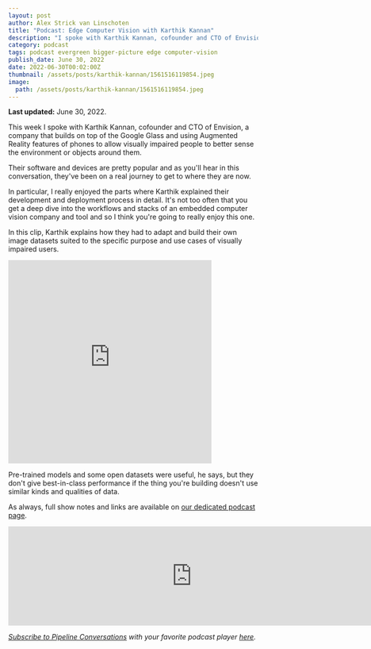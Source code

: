 ```yaml
---
layout: post
author: Alex Strick van Linschoten
title: "Podcast: Edge Computer Vision with Karthik Kannan"
description: "I spoke with Karthik Kannan, cofounder and CTO of Envision, a company that builds on top of the Google Glass and using Augmented Reality features of phones to allow visually impaired people to better sense the environment or objects around them."
category: podcast
tags: podcast evergreen bigger-picture edge computer-vision
publish_date: June 30, 2022
date: 2022-06-30T00:02:00Z
thumbnail: /assets/posts/karthik-kannan/1561516119854.jpeg
image:
  path: /assets/posts/karthik-kannan/1561516119854.jpeg
---
```


**Last updated:** June 30, 2022.

This week I spoke with Karthik Kannan, cofounder and CTO of Envision, a company that builds on top of the Google Glass and using Augmented Reality features of phones to allow visually impaired people to better sense the environment or objects around them.

Their software and devices are pretty popular and as you'll hear in this conversation, they've been on a real journey to get to where they are now.

In particular, I really enjoyed the parts where Karthik explained their development and deployment process in detail. It's not too often that you get a deep dive into the workflows and stacks of an embedded computer vision company and tool and so I think you're going to really enjoy this one.

In this clip, Karthik explains how they had to adapt and build their own
image datasets suited to the specific purpose and use cases of visually
impaired users.

<iframe src="https://share.descript.com/embed/fLCj4qrgir5" width="410" height="410" frameborder="0" allowfullscreen></iframe>

Pre-trained models and some open datasets were useful, he says,
but they don't give best-in-class performance if the thing you're building
doesn't use similar kinds and qualities of data.

As always, full show notes and links are available on
[our dedicated podcast page](https://podcast.zenml.io/).

<iframe src="https://player.fireside.fm/v2/vA-gqsEV+edbXLK87?theme=dark" width="740" height="200" frameborder="0" scrolling="no"></iframe>

<br>

_[Subscribe to Pipeline Conversations](https://podcast.zenml.io/subscribe) with_
_your favorite podcast player [here](https://podcast.zenml.io/subscribe)._
